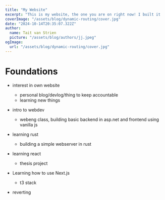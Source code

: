 ```yaml
---
title: "My Website"
excerpt: "This is my website, the one you are on right now! I built it in next.js with support for markdown files."
coverImage: "/assets/blog/dynamic-routing/cover.jpg"
date: "2024-10-14T20:35:07.322Z"
author:
  name: Tait van Strien
  picture: "/assets/blog/authors/jj.jpeg"
ogImage:
  url: "/assets/blog/dynamic-routing/cover.jpg"
---
```


# Foundations

- interest in own website
  - personal blog/devlog/thing to keep accountable
  - learning new things

- intro to webdev
  - webeng class, building basic backend in asp.net and frontend using vanilla js

- learning rust
  - building a simple webserver in rust

- learning react
  - thesis project

- Learning how to use Next.js
  - t3 stack

- reverting
